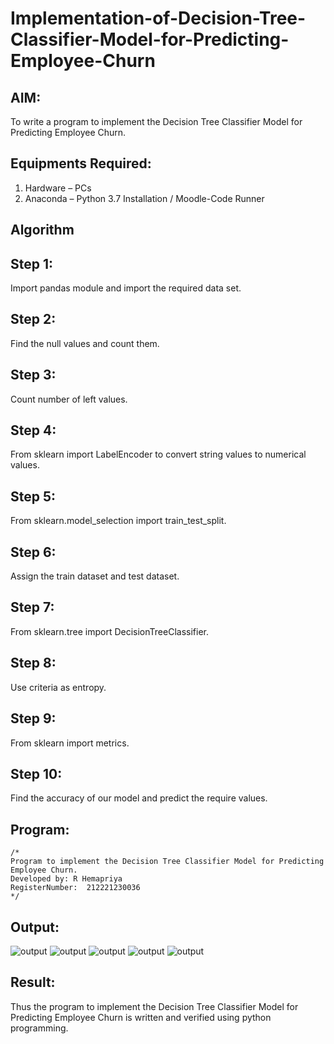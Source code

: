 # Implementation-of-Decision-Tree-Classifier-Model-for-Predicting-Employee-Churn

## AIM:
To write a program to implement the Decision Tree Classifier Model for Predicting Employee Churn.

## Equipments Required:
1. Hardware – PCs
2. Anaconda – Python 3.7 Installation / Moodle-Code Runner

## Algorithm
## Step 1:
Import pandas module and import the required data set.

## Step 2:
Find the null values and count them.

## Step 3:
Count number of left values.

## Step 4:
From sklearn import LabelEncoder to convert string values to numerical values.

## Step 5:
From sklearn.model_selection import train_test_split.

## Step 6:
Assign the train dataset and test dataset.

## Step 7:
From sklearn.tree import DecisionTreeClassifier.

## Step 8:
Use criteria as entropy.

## Step 9:
From sklearn import metrics.

## Step 10:
Find the accuracy of our model and predict the require values.

## Program:
```
/*
Program to implement the Decision Tree Classifier Model for Predicting Employee Churn.
Developed by: R Hemapriya
RegisterNumber:  212221230036
*/
```

## Output:
![output]()
![output]()
![output]()
![output]()
![output]()



## Result:
Thus the program to implement the  Decision Tree Classifier Model for Predicting Employee Churn is written and verified using python programming.
